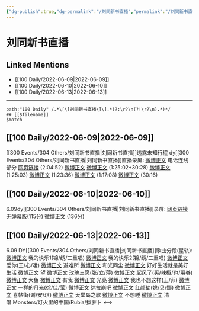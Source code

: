```yaml
---
{"dg-publish":true,"dg-permalink":"/刘同新书直播","permalink":"/刘同新书直播/"}
---
```


# 刘同新书直播

## Linked Mentions
- [[100 Daily/2022-06-09\|2022-06-09]]
- [[100 Daily/2022-06-10\|2022-06-10]]
- [[100 Daily/2022-06-13\|2022-06-13]]


---

```expander
path:"100 Daily" /.*\[\[刘同新书直播\]\].*(?:\r?\n(?!\r?\n).*)*/
## [[$filename]]
$match
```
## [[100 Daily/2022-06-09\|2022-06-09]]
[[300 Events/304 Others/刘同新书直播\|刘同新书直播]]透露未知行程
dy[[300 Events/304 Others/刘同新书直播\|刘同新书直播]]直播录屏:
[微博正文](https://m.weibo.cn/6580377853/4778576421850643) 电话连线部分
[网页链接](https://weibo.cn/sinaurl?u=https%3A%2F%2Fm.bilibili.com%2Fvideo%2FBV1Ft4y1H7RB%3Fp%3D1) (2:04:52)
[微博正文](https://m.weibo.cn/6466290670/4778587846086686) [微博正文](https://m.weibo.cn/6466290670/4778625100940219) (1:25:02+30:28)
[微博正文](https://m.weibo.cn/3592218237/4778585829675879) (1:25:03)
[微博正文](https://m.weibo.cn/6116871210/4778584030582262) (1:23:36)
[微博正文](https://m.weibo.cn/6838541957/4778587951204463) (1:17:08)
[微博正文](https://m.weibo.cn/1786590437/4778575539995692) (30:16)
## [[100 Daily/2022-06-10\|2022-06-10]]
6.09dy[[300 Events/304 Others/刘同新书直播\|刘同新书直播]]录屏:
[网页链接](https://weibo.cn/sinaurl?u=https%3A%2F%2Fm.bilibili.com%2Fvideo%2FBV1hv4y137FN) 无弹幕版(115分)
[微博正文](https://m.weibo.cn/1371117067/4778759611221554) (136分)
## [[100 Daily/2022-06-13\|2022-06-13]]
6.09 DY[[300 Events/304 Others/刘同新书直播\|刘同新书直播]]歌曲分段(星轨):
[微博正文](https://weibo.com/6466290670/LxztebxsC) 我的快乐1(锦/绣/二重唱)
[微博正文](https://weibo.com/6466290670/Lxzy1qetP) 我的快乐2(锦/绣/二重唱)
[微博正文](https://weibo.com/6466290670/LxzCbFGV1) 爱你(王/心/凌)
[微博正文](https://weibo.com/6466290670/LxzF5BUXa) 避难所
[微博正文](https://weibo.com/6466290670/LxzHKxewE) 和光同尘
[微博正文](https://weibo.com/6466290670/LxzLlmsJf) 好好生活就是美好生活
[微博正文](https://weibo.com/6466290670/LxzNkj5Yh) 望
[微博正文](https://weibo.com/6466290670/LxzOwt7cO) 玫瑰三愿(张/立/萍)
[微博正文](https://weibo.com/6466290670/LxzRhsZg0) 起风了(买/辣椒/也/用券)
[微博正文](https://weibo.com/6466290670/LxzTz61lV) 大鱼
[微博正文](https://weibo.com/6466290670/LxzVkFc5F) 有我
[微博正文](https://weibo.com/6466290670/LxzYgrb7R) 光亮
[微博正文](https://weibo.com/6466290670/LxA3R1SxQ) 我也不想这样(王/菲)
[微博正文](https://weibo.com/6466290670/LxA5PnWNA) 一样的月光(徐/佳/莹)
[微博正文](https://weibo.com/6466290670/LxA96pfAc) 达拉崩吧
[微博正文](https://weibo.com/6466290670/LxAb0AY2R) 红颜劫(姚/贝/娜)
[微博正文](https://weibo.com/6466290670/LxAcqC7X2) 喜帖街(谢/安/琪)
[微博正文](https://weibo.com/6466290670/LxAeezqqp) 天堂岛之歌
[微博正文](https://weibo.com/6466290670/LxAgAhjkA) 不想睡
[微博正文](https://weibo.com/6466290670/LxAioj1eg) 清唱:Monsters/灯火里的中国/Rubia/拔萝卜
<-->